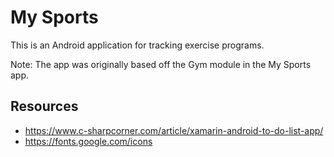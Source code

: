 # My Sports
This is an Android application for tracking exercise programs.

Note: The app was originally based off the Gym module in the My Sports app.

## Resources

- https://www.c-sharpcorner.com/article/xamarin-android-to-do-list-app/
- https://fonts.google.com/icons